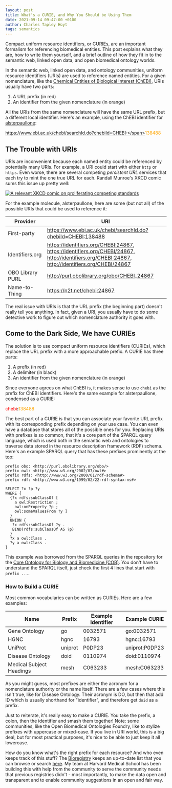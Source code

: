 ```yaml
---
layout: post
title: What's a CURIE, and Why You Should be Using Them
date: 2021-09-14 09:47:00 +0100
author: Charles Tapley Hoyt
tags: semantics
---
```

Compact uniform resource identifiers, or CURIEs, are an important formalism for
referencing biomedical entities. This post explains what they are, how to write
them yourself, and a brief outline of how they fit in to the semantic web,
linked open data, and open biomedical ontology worlds.

In the semantic web, linked open data, and ontology communities, uniform
resource identifiers (URIs) are used to reference named entities. For a given
nomenclature, like the [Chemical Entities of Biological Interest (ChEBI)](https://www.ebi.ac.uk/chebi),
URIs usually have two parts:

1. A URL prefix (in red)
2. An identifier from the given nomenclature (in orange)

All the URIs from the same nomenclature will have the same URL prefix, but a
different local identifier. Here's an example, using the ChEBI identifier for
[alsterpaullone](https://www.ebi.ac.uk/chebi/searchId.do?chebiId=CHEBI:138488):

<span style="color:red">https://www.ebi.ac.uk/chebi/searchId.do?chebiId=CHEBI:</span><span
style="color:orange">138488</span>

## The Trouble with URIs

URIs are inconvenient because each named entity could be referenced by
potentially many URIs. For example, a URI could start with either `http`
or `https`. Even worse, there are several competing _persistent URL_ services
that each try to mint the one true URL for each. Randall Munroe's XKCD comic
sums this issue up pretty well:

<a href="https://xkcd.com/927/">
<img style="max-width: 500px; text-align: center;" src="https://imgs.xkcd.com/comics/standards_2x.png" alt="A relevant XKCD comic on proliferating competing standards" />
</a>

For the example molecule, alsterpaullone, here are some (but not all) of the
possible URIs that could be used to reference it:

| Provider         | URI |
|------------------|-----|
| First-party      | https://www.ebi.ac.uk/chebi/searchId.do?chebiId=CHEBI:138488 | 
| Identifiers.org  | https://identifiers.org/CHEBI:24867, https://identifiers.org/CHEBI/24867, http://identifiers.org/CHEBI:24867, http://identifiers.org/CHEBI/24867 | 
| OBO Library PURL | http://purl.obolibrary.org/obo/CHEBI_24867 |
| Name-to-Thing    | https://n2t.net/chebi:24867 |

The real issue with URIs is that the URL prefix (the beginning part) doesn't
really tell you anything. In fact, given a URI, you usually have to do some
detective work to figure out which nomenclature authority it goes with.

## Come to the Dark Side, We have CURIEs

The solution is to use compact uniform resource identifiers (CURIEs), which
replace the URL prefix with a more approachable prefix. A CURIE has three parts:

1. A prefix (in red)
2. A delimiter (in black)
3. An identifier from the given nomenclature (in orange)

Since everyone agrees on what ChEBI is, it makes sense to use `chebi` as the
prefix for ChEBI identifiers. Here's the same example for alsterpaullone,
condensed as a CURIE:

<span style="color:red">chebi</span><b>:</b><span style="color:orange">138488</span>

The best part of a CURIE is that you can associate your favorite URL prefix with
its corresponding prefix depending on your use case. You can even have a database
that stores all of the possible ones for you. Replacing URIs with prefixes is
so common, that it's a core part of the SPARQL query language, which is used
both in the semantic web  and ontologies to traverse data stored in the
resource description framework (RDF) schema. Here's an example SPARQL query
that has these prefixes prominently at the top:

```sparql
prefix obo: <http://purl.obolibrary.org/obo/> 
prefix owl: <http://www.w3.org/2002/07/owl#>
prefix rdfs: <http://www.w3.org/2000/01/rdf-schema#>
prefix rdf: <http://www.w3.org/1999/02/22-rdf-syntax-ns#>

SELECT ?x ?p ?y
WHERE {
  {?x rdfs:subClassOf [
    a owl:Restriction ;
    owl:onProperty ?p ;
    owl:someValuesFrom ?y ] 
  }
  UNION {
   ?x rdfs:subClassOf ?y .
   BIND(rdfs:subClassOf AS ?p)
  }
  ?x a owl:Class .
  ?y a owl:Class .
}
```

This example was borrowed from the SPARQL queries in the repository for the
[Core Ontology for Biology and Biomedicine (COB)](https://github.com/OBOFoundry/COB/blob/master/src/sparql/edges.sparql).
You don't have to understand the SPARQL itself, just check the first 4 lines
that start with `prefix ...`.

### How to Build a CURIE

Most common vocabularies can be written as CURIEs. Here are a few examples:

| Name                     | Prefix  | Example Identifier | Example CURIE |
|--------------------------|---------|---------|----------------|
| Gene Ontology            | go      | 0032571 | go:0032571     |
| HGNC                     | hgnc    | 16793   | hgnc:16793     |
| UniProt                  | uniprot | P0DP23  | uniprot:P0DP23 |
| Disease Ontology         | doid    | 0110974 | doid:0110974   |
| Medical Subject Headings | mesh    | C063233 | mesh:C063233   |

As you might guess, most prefixes are either the acronym for a nomenclature
authority or the name itself. There are a few cases where this isn't true, like
for Disease Ontology. Their acronym is DO, but then that add ID which is usually
shorthand for "identifier", and therefore get `doid` as a prefix.

Just to reiterate, it's really easy to make a CURIE. You take the prefix, a
colon, then the identifier and smash them together! Note: some communities,
like the Open Biomedical Ontologies Foundry, like to stylize prefixes
with uppercase or mixed-case. If you live in URI world, this is a big deal, but
for most practical purposes, it's nice to be able to just keep it all lowercase.

How do you know what's the right prefix for each resource? And who even keeps
track of this stuff? The [Bioregistry](https://bioregistry.io/) keeps an
up-to-date list that you can browse or search [here](https://bioregistry.io/registry/).
My team at Harvard Medical School has been building this with help from the
community to serve the community needs that previous registries didn't - most
importantly, to make the data open and transparent and to enable community
suggestions in an open and fair way.
